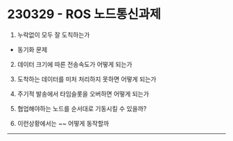 # 230329 - ROS 노드통신과제

1) 누락없이 모두 잘 도칙하는가 

- 동기화 문제

2) 데이터 크기에 따른 전송속도가 어떻게 되는가

3) 도착하는 데이터를 미처 처리하지 못하면 어떻게 되는가

4) 주기적 발송에서 타임슬롯을 오버하면 어떻게 되는가

5) 협업해야하는 노드를 순서대로 기동시킬 수 있을까?

6) 이런상황에서는 ~~ 어떻게 동작할까
---
